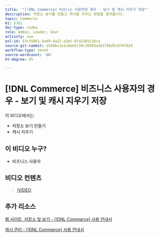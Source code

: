 ```yaml
---
title: '"[!DNL Commerce] 비즈니스 사용자의 경우 - 보기 및 캐시 지우기 저장"'
description: 저장소 보기를 만들고 캐시를 지우는 방법을 알아봅니다.
topic: Commerce
kt: 5761
doc-type: video
role: Admin, Leader, User
activity: use
exl-id: 53c35861-6ad9-4a22-a3e5-6fa2165c26ca
source-git-commit: e540bc1e1c8ae5c34c16503a381f6bd5c674f824
workflow-type: tm+mt
source-wordcount: '66'
ht-degree: 0%

---
```


# [!DNL Commerce] 비즈니스 사용자의 경우 - 보기 및 캐시 지우기 저장

이 비디오에서는:

- 저장소 보기 만들기
- 캐시 지우기

## 이 비디오 누구?

- 비즈니스 사용자

## 비디오 컨텐츠

>[!VIDEO](https://video.tv.adobe.com/v/35946?quality=12&learn=on)

## 추가 리소스

[웹 사이트, 저장소 및 보기 - [!DNL Commerce] 사용 안내서](https://docs.magento.com/user-guide/stores/websites-stores-views.html)

[캐시 관리 - [!DNL Commerce] 사용 안내서](https://docs.magento.com/user-guide/system/cache-management.html)
